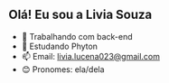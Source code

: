 ## Olá! Eu sou a Livia Souza

- 🔭 Trabalhando com back-end 
- 🌱 Estudando Phyton
- 📫 Email: livia.lucena023@gmail.com
- 😊 Pronomes: ela/dela
